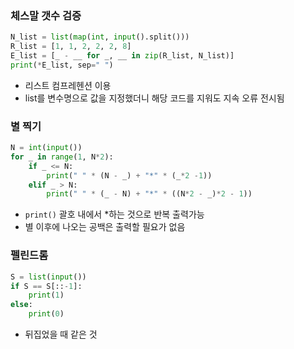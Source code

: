 ### 체스말 갯수 검증
```py
N_list = list(map(int, input().split()))
R_list = [1, 1, 2, 2, 2, 8]
E_list = [_ - __ for _, __ in zip(R_list, N_list)]
print(*E_list, sep=" ")
```
- 리스트 컴프레헨션 이용
- list를 변수명으로 값을 지정했더니 해당 코드를 지워도 지속 오류 전시됨

### 별 찍기
```py
N = int(input())
for _ in range(1, N*2):
    if _ <= N:
        print(" " * (N - _) + "*" * (_*2 -1))
    elif _ > N:
        print(" " * (_ - N) + "*" * ((N*2 - _)*2 - 1))
```
- `print()` 괄호 내에서 *하는 것으로 반복 출력가능
- 별 이후에 나오는 공백은 출력할 필요가 없음

### 펠린드롬
```py
S = list(input())
if S == S[::-1]:
    print(1)
else:
    print(0)
```
- 뒤집었을 때 같은 것